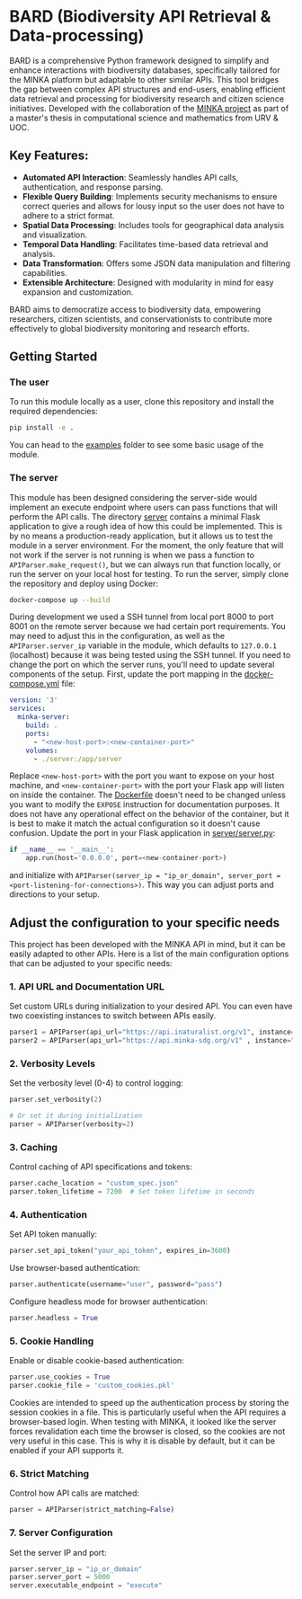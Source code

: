 # BARD (Biodiversity API Retrieval & Data-processing)

BARD is a comprehensive Python framework designed to simplify and enhance interactions with biodiversity databases, specifically tailored for the MINKA platform but adaptable to other similar APIs. This tool bridges the gap between complex API structures and end-users, enabling efficient data retrieval and processing for biodiversity research and citizen science initiatives. Developed with the collaboration of the [MINKA project](https://minka-sdg.org/) as part of a master's thesis in computational science and mathematics from URV & UOC.

## Key Features:

- **Automated API Interaction**: Seamlessly handles API calls, authentication, and response parsing.
- **Flexible Query Building**: Implements security mechanisms to ensure correct queries and allows for lousy input so the user does not have to adhere to a strict format.
- **Spatial Data Processing**: Includes tools for geographical data analysis and visualization.
- **Temporal Data Handling**: Facilitates time-based data retrieval and analysis.
- **Data Transformation**: Offers some JSON data manipulation and filtering capabilities.
- **Extensible Architecture**: Designed with modularity in mind for easy expansion and customization.

BARD aims to democratize access to biodiversity data, empowering researchers, citizen scientists, and conservationists to contribute more effectively to global biodiversity monitoring and research efforts.


## Getting Started

### The user

To run this module locally as a user, clone this repository and install the required dependencies:

```bash
pip install -e .
```

You can head to the [examples](examples) folder to see some basic usage of the module.

### The server

This module has been designed considering the server-side would implement an execute endpoint where users can pass functions that will perform the API calls. The directory [server](server) contains a minimal Flask application to give a rough idea of how this could be implemented. This is by no means a production-ready application, but it allows us to test the module in a server environment. For the moment, the only feature that will not work if the server is not running is when we pass a function to `APIParser.make_request()`, but we can always run that function locally, or run the server on your local host for testing. To run the server, simply clone the repository and deploy using Docker:

```bash
docker-compose up --build
```

During development we used a SSH tunnel from local port 8000 to port 8001 on the remote server because we had certain port requirements. You may need to adjust this in the configuration, as well as the `APIParser.server_ip` variable in the module, which defaults to `127.0.0.1` (localhost) because it was being tested using the SSH tunnel. If you need to change the port on which the server runs, you'll need to update several components of the setup. First, update the port mapping in the [docker-compose.yml](docker-compose.yml) file:

```yaml
version: '3'
services:
  minka-server:
    build: .
    ports:
      - "<new-host-port>:<new-container-port>"
    volumes:
      - ./server:/app/server
```
Replace `<new-host-port>` with the port you want to expose on your host machine, and `<new-container-port>` with the port your Flask app will listen on inside the container. The [Dockerfile](Dockerfile) doesn't need to be changed unless you want to modify the `EXPOSE` instruction for documentation purposes. It does not have any operational effect on the behavior of the container, but it is best to make it match the actual configuration so it doesn't cause confusion. Update the port in your Flask application in [server/server.py](server/server.py):

```python
if __name__ == '__main__':
    app.run(host='0.0.0.0', port=<new-container-port>)
```

and initialize with `APIParser(server_ip = "ip_or_domain", server_port = <port-listening-for-connections>)`. This way you can adjust ports and directions to your setup.


## Adjust the configuration to your specific needs

This project has been developed with the MINKA API in mind, but it can be easily adapted to other APIs. Here is a list of the main configuration options that can be adjusted to your specific needs:

### 1. API URL and Documentation URL
Set custom URLs during initialization to your desired API. You can even have two coexisting instances to switch between APIs easily.

```python
parser1 = APIParser(api_url="https://api.inaturalist.org/v1", instance="parser1")
parser2 = APIParser(api_url="https://api.minka-sdg.org/v1" , instance="parser2")
```

### 2. Verbosity Levels
Set the verbosity level (0-4) to control logging:

```python
parser.set_verbosity(2)

# Or set it during initialization
parser = APIParser(verbosity=2)
```

### 3. Caching
Control caching of API specifications and tokens:
```python
parser.cache_location = "custom_spec.json"
parser.token_lifetime = 7200  # Set token lifetime in seconds
```

### 4. Authentication

Set API token manually:
```python
parser.set_api_token("your_api_token", expires_in=3600)
```
Use browser-based authentication:
```python
parser.authenticate(username="user", password="pass")
```

Configure headless mode for browser authentication:
```python
parser.headless = True
```

### 5. Cookie Handling
Enable or disable cookie-based authentication:
```python
parser.use_cookies = True
parser.cookie_file = 'custom_cookies.pkl'
```

Cookies are intended to speed up the authentication process by storing the session cookies in a file. This is particularly useful when the API requires a browser-based login. When testing with MINKA, it looked like the server forces revalidation each time the browser is closed, so the cookies are not very useful in this case. This is why it is disable by default, but it can be enabled if your API supports it.

### 6. Strict Matching
Control how API calls are matched:
```python
parser = APIParser(strict_matching=False)
```
### 7. Server Configuration
Set the server IP and port:

```python
parser.server_ip = "ip_or_domain"
parser.server_port = 5000
server.executable_endpoint = "execute"
```
